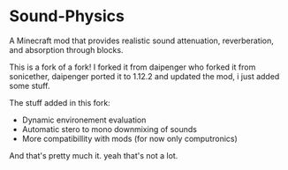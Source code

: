 # Sound-Physics
A Minecraft mod that provides realistic sound attenuation, reverberation, and absorption through blocks.

This is a fork of a fork! I forked it from daipenger who forked it from sonicether, daipenger ported it to 1.12.2 and updated the mod, i just added some stuff.

The stuff added in this fork:
* Dynamic environement evaluation
* Automatic stero to mono downmixing of sounds
* More compatibillity with mods (for now only computronics)

And that's pretty much it. yeah that's not a lot.